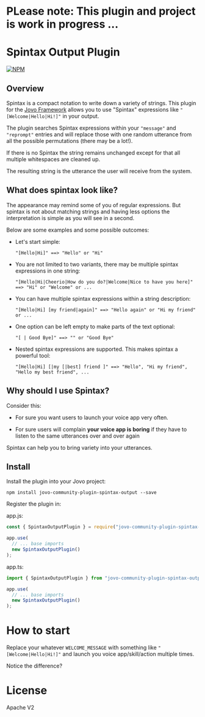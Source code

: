 # PLease note: This plugin and project is work in progress ...

# Spintax Output Plugin

[![NPM](https://nodei.co/npm/jovo-community-plugin-spintax-output.png)](https://nodei.co/npm/jovo-community-plugin-spintax-output/)

## Overview

Spintax is a compact notation to write down a variety of strings. This plugin for the [Jovo Framework](https://github.com/jovotech/jovo-framework) allows you to use "Spintax" expressions like `"[Welcome|Hello|Hi!]"` in your output.

The plugin searches Spintax expressions within your `"message"` and `"reprompt"` entries and will replace those with one random utterance from all the possible permutations (there may be a lot!).

If there is no Spintax the string remains unchanged except for that all multiple whitespaces are cleaned up.

The resulting string is the utterance the user will receive from the system.

## What does spintax look like?

The appearance may remind some of you of regular expressions. But spintax is not about matching strings and having less options the interpretation is simple as you will see in a second.

Below are some examples and some possible outcomes:

- Let's start simple:

  `"[Hello|Hi]" ==> "Hello" or "Hi"`

- You are not limited to two variants, there may be multiple spintax expressions in one string:

  `"[Hello|Hi|Cheerio|How do you do?|Welcome|Nice to have you here]" ==> "Hi" or "Welcome" or ...`

- You can have multiple spintax expressions within a string description:

  `"[Hello|Hi] [my friend|again]" ==> "Hello again" or "Hi my friend" or ...`

- One option can be left empty to make parts of the text optional:

  `"[ | Good Bye]" ==> "" or "Good Bye"`

- Nested spintax expressions are supported. This makes spintax a powerful tool:

  `"[Hello|Hi] [|my [|best] friend ]" ==> "Hello", "Hi my friend", "Hello my best friend", ...`

## Why should I use Spintax?

Consider this:

- For sure you want users to launch your voice app very often.

- For sure users will complain **your voice app is boring** if they have to listen to the same utterances over and over again

Spintax can help you to bring variety into your utterances.

## Install

Install the plugin into your Jovo project:

`npm install jovo-community-plugin-spintax-output --save`

Register the plugin in:

app.js:

```javascript
const { SpintaxOutputPlugin } = require("jovo-community-plugin-spintax-output");

app.use(
  // ... base imports
  new SpintaxOutputPlugin()
);
```

app.ts:

```typescript
import { SpintaxOutputPlugin } from "jovo-community-plugin-spintax-output";

app.use(
  // ... base imports
  new SpintaxOutputPlugin()
);
```

# How to start

Replace your whatever `WELCOME_MESSAGE` with something like `"[Welcome|Hello|Hi!]"` and launch you voice app/skill/action multiple times. 

Notice the difference?

# License

Apache V2

